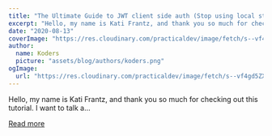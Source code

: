 ```yaml
---
title: "The Ultimate Guide to JWT client side auth (Stop using local storage!!!)"
excerpt: "Hello, my name is Kati Frantz, and thank you so much for checking out this tutorial. I want to talk a..."
date: "2020-08-13"
coverImage: "https://res.cloudinary.com/practicaldev/image/fetch/s--vf4gd5ZX--/c_imagga_scale,f_auto,fl_progressive,h_420,q_auto,w_1000/https://res.cloudinary.com/bahdcoder/image/upload/v1606010752/Bg_aa7556.png"
author:
  name: Koders
  picture: "assets/blog/authors/koders.png"
ogImage:
  url: "https://res.cloudinary.com/practicaldev/image/fetch/s--vf4gd5ZX--/c_imagga_scale,f_auto,fl_progressive,h_420,q_auto,w_1000/https://res.cloudinary.com/bahdcoder/image/upload/v1606010752/Bg_aa7556.png"
---
```


Hello, my name is Kati Frantz, and thank you so much for checking out this tutorial. I want to talk a...

[Read more](https://dev.to/bahdcoder/the-ultimate-guide-to-jwt-client-side-auth-stop-using-local-storage-3an9)
